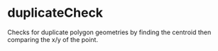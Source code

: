 # duplicateCheck
Checks for duplicate polygon geometries by finding the centroid then comparing the x/y of the point.
